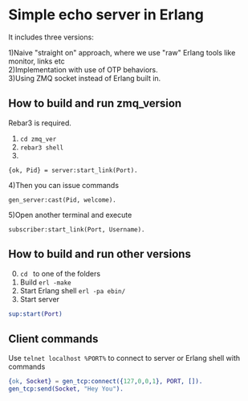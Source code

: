 # Simple echo server in Erlang

It includes three versions:

1)Naive "straight on" approach, where we use "raw" Erlang tools like monitor, links etc  
2)Implementation with use of OTP behaviors.  
3)Using ZMQ socket instead of Erlang built in.

## How to build and run zmq_version

Rebar3 is required.

1) `cd zmq_ver`
2) `rebar3 shell`
3)
```
{ok, Pid} = server:start_link(Port).
```
4)Then you can issue commands
```
gen_server:cast(Pid, welcome).
```
5)Open another terminal and execute
```
subscriber:start_link(Port, Username).
```

## How to build and run other versions

0) `cd ` to one of the folders
1) Build `erl -make`
2) Start Erlang shell `erl -pa ebin/`
3) Start server
```erl
sup:start(Port)
```

## Client commands

Use `telnet localhost %PORT%` to connect to server or Erlang shell with commands
```erl
{ok, Socket} = gen_tcp:connect({127,0,0,1}, PORT, []).
gen_tcp:send(Socket, "Hey You").
```
